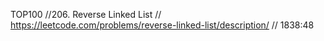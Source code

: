 TOP100
//206. Reverse Linked List
//        https://leetcode.com/problems/reverse-linked-list/description/
// 1838:48